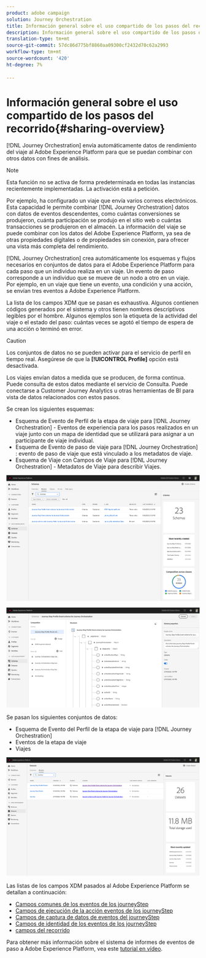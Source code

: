 ```yaml
---
product: adobe campaign
solution: Journey Orchestration
title: Información general sobre el uso compartido de los pasos del recorrido
description: Información general sobre el uso compartido de los pasos del recorrido
translation-type: tm+mt
source-git-commit: 57dc86d775bf8860aa09300cf2432d70c62a2993
workflow-type: tm+mt
source-wordcount: '420'
ht-degree: 7%

---
```



# Información general sobre el uso compartido de los pasos del recorrido{#sharing-overview}

[!DNL Journey Orchestration] envía automáticamente datos de rendimiento del viaje al Adobe Experience Platform para que se puedan combinar con otros datos con fines de análisis.

>[!NOTE]
>
>Esta función no se activa de forma predeterminada en todas las instancias recientemente implementadas. La activación está a petición.

Por ejemplo, ha configurado un viaje que envía varios correos electrónicos. Esta capacidad le permite combinar [!DNL Journey Orchestration] datos con datos de eventos descendentes, como cuántas conversiones se produjeron, cuánta participación se produjo en el sitio web o cuántas transacciones se produjeron en el almacén. La información del viaje se puede combinar con los datos del Adobe Experience Platform, ya sea de otras propiedades digitales o de propiedades sin conexión, para ofrecer una vista más completa del rendimiento.

[!DNL Journey Orchestration] crea automáticamente los esquemas y flujos necesarios en conjuntos de datos para el Adobe Experience Platform para cada paso que un individuo realiza en un viaje. Un evento de paso corresponde a un individuo que se mueve de un nodo a otro en un viaje. Por ejemplo, en un viaje que tiene un evento, una condición y una acción, se envían tres eventos a Adobe Experience Platform.

La lista de los campos XDM que se pasan es exhaustiva. Algunos contienen códigos generados por el sistema y otros tienen nombres descriptivos legibles por el hombre. Algunos ejemplos son la etiqueta de la actividad del viaje o el estado del paso: cuántas veces se agotó el tiempo de espera de una acción o terminó en error.

>[!CAUTION]
>
>Los conjuntos de datos no se pueden activar para el servicio de perfil en tiempo real. Asegúrese de que la **[!UICONTROL Profile]** opción está desactivada.

Los viajes envían datos a medida que se producen, de forma continua. Puede consulta de estos datos mediante el servicio de Consulta. Puede conectarse a Customer Journey Analytics u otras herramientas de BI para vista de datos relacionados con estos pasos.

Se crean los siguientes esquemas:

* Esquema de Evento de Perfil de la etapa de viaje para [!DNL Journey Orchestration] - Eventos de experiencia para los pasos realizados en un viaje junto con un mapa de identidad que se utilizará para asignar a un participante de viaje individual.
* Esquema de Evento de paso de viaje para [!DNL Journey Orchestration] : evento de paso de viaje que está vinculado a los metadatos de viaje.
* Esquema de Viaje con Campos de Viaje para [!DNL Journey Orchestration] - Metadatos de Viaje para describir Viajes.

![](../assets/sharing1.png)

![](../assets/sharing2.png)

Se pasan los siguientes conjuntos de datos:

* Esquema de Evento del Perfil de la etapa de viaje para [!DNL Journey Orchestration]
* Eventos de la etapa de viaje
* Viajes

![](../assets/sharing3.png)

Las listas de los campos XDM pasados al Adobe Experience Platform se detallan a continuación:

* [Campos comunes de los eventos de los journeyStep](../building-journeys/sharing-common-fields.md)
* [Campos de ejecución de la acción eventos de los journeyStep](../building-journeys/sharing-execution-fields.md)
* [Campos de captura de datos de eventos del journeyStep](../building-journeys/sharing-fetch-fields.md)
* [Campos de identidad de los eventos de los journeyStep](../building-journeys/sharing-identity-fields.md)
* [campos del recorrido](../building-journeys/sharing-journey-fields.md)

Para obtener más información sobre el sistema de informes de eventos de paso a Adobe Experience Platform, vea este [tutorial en vídeo](https://docs.adobe.com/content/help/en/journey-orchestration-learn/tutorials/reporting-step-events-to-adobe-experience-platform.html).

